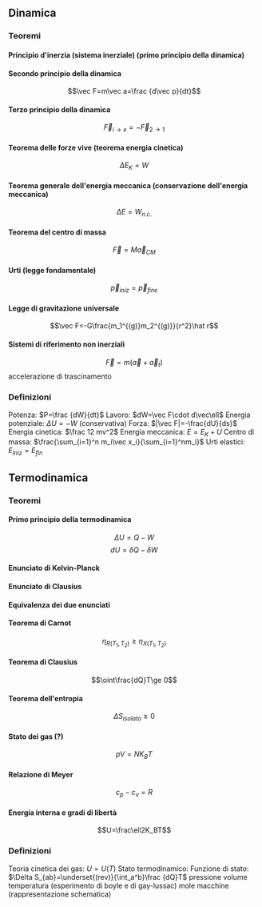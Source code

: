 ## Dinamica
### Teoremi
#### Principio d'inerzia (sistema inerziale) (primo principio della dinamica)
#### Secondo principio della dinamica
$$\vec F=m\vec a=\frac {d\vec p}{dt}$$
#### Terzo principio della dinamica
$$\vec F_{i\to e}=-\vec F_{2\to 1}$$
#### Teorema delle forze vive (teorema energia cinetica)
$$\Delta E_K=W$$
#### Teorema generale dell'energia meccanica (conservazione dell'energia meccanica)
$$\Delta E=W_{n.c.}$$
#### Teorema del centro di massa
$$\vec F=M\vec a_{CM}$$
#### Urti (legge fondamentale)
$$\vec p_{iniz}=\vec p_{fine}$$
#### Legge di gravitazione universale
$$\vec F=-G\frac{m_1^{(g)}m_2^{(g)}}{r^2}\hat r$$
#### Sistemi di riferimento non inerziali
$$\vec F=m(\vec a+\vec a_t)$$
accelerazione di trascinamento
### Definizioni
Potenza: $P=\frac {dW}{dt}$
Lavoro: $dW=\vec F\cdot d\vec\ell$
Energia potenziale: $\Delta U=-W$ (conservativa)
Forza: $|\vec F|=-\frac{dU}{ds}$
Energia cinetica: $\frac 12 mv^2$
Energia meccanica: $E=E_K+U$
Centro di massa: $\frac{\sum_{i=1}^n m_i\vec x_i}{\sum_{i=1}^nm_i}$
Urti elastici: $E_{iniz}=E_{fin}$

## Termodinamica

### Teoremi
#### Primo principio della termodinamica
$$\Delta U=Q-W$$
$$dU=\delta Q-\delta W$$
#### Enunciato di Kelvin-Planck
#### Enunciato di Clausius
#### Equivalenza dei due enunciati
#### Teorema di Carnot
$$\eta_{R(T_1,T_2)}\ge\eta_{X(T_1,T_2)}$$
#### Teorema di Clausius
$$\oint\frac{dQ}T\ge 0$$
#### Teorema dell'entropia
$$\Delta S_{isolato}\ge 0$$
#### Stato dei gas (?)
$$pV=NK_BT$$
#### Relazione di Meyer
$$c_p-c_v=R$$
#### Energia interna e gradi di libertà
$$U=\frac\ell2K_BT$$
### Definizioni
Teoria cinetica dei gas: $U=U(T)$
Stato termodinamico:
Funzione di stato:
$\Delta S_{ab}=\underset{(rev)}{\int_a^b}\frac {dQ}T$
pressione
volume
temperatura (esperimento di boyle e di gay-lussac)
mole
macchine (rappresentazione schematica)